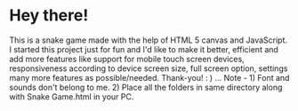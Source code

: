# Hey there!
This is a snake game made with the help of HTML 5 canvas and JavaScript. I started this project just for fun and I'd like to make it better, efficient and add more features like support for mobile touch screen devices, responsiveness according to device screen size, full screen option, settings many more features as possible/needed. Thank-you!  : )
...
Note - 1) Font and sounds don't belong to me.
       2) Place all the folders in same directory along with Snake Game.html in your PC.
